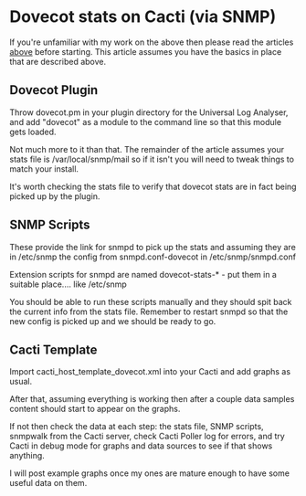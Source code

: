 
# Dovecot stats on Cacti (via SNMP)

If you're unfamiliar with my work on the above then please read the articles [above](../) before starting. This article assumes you have the basics in place that are described above.

## Dovecot Plugin

Throw dovecot.pm in your plugin directory for the Universal Log Analyser, and add "dovecot" as a module to the command line so that this module gets loaded.

Not much more to it than that. The remainder of the article assumes your stats file is /var/local/snmp/mail so if it isn't you will need to tweak things to match your install.

It's worth checking the stats file to verify that dovecot stats are in fact being picked up by the plugin.

## SNMP Scripts

These provide the link for snmpd to pick up the stats and assuming they are in /etc/snmp the config from snmpd.conf-dovecot in /etc/snmp/snmpd.conf

Extension scripts for snmpd are named dovecot-stats-* - put them in a suitable place.... like /etc/snmp

You should be able to run these scripts manually and they should spit back the current info from the stats file. Remember to restart snmpd so that the new config is picked up and we should be ready to go.

## Cacti Template

Import cacti_host_template_dovecot.xml into your Cacti and add graphs as usual.

After that, assuming everything is working then after a couple data samples content should start to appear on the graphs.

If not then check the data at each step: the stats file, SNMP scripts, snmpwalk from the Cacti server, check Cacti Poller log for errors, and try Cacti in debug mode for graphs and data sources to see if that shows anything.

I will post example graphs once my ones are mature enough to have some useful data on them.

